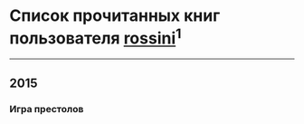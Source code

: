 # Список прочитанных книг пользователя [rossini](http://vk.com/id3736511)<sup>1</sup>
---

## 2015

### Игра престолов



